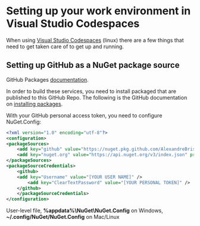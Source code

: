 # Setting up your work environment in Visual Studio Codespaces

When using [Visual Studio Codespaces](https://visualstudio.microsoft.com/services/visual-studio-codespaces/) (linux) there are a few things that need to get taken care of to get up and running.

## Setting up GitHub as a NuGet package source

GitHub Packages [documentation](https://docs.github.com/en/packages).

In order to build these services, you need to install packaged that are published to this GitHub Repo. The following is the GitHub documentation on [installing packages](https://docs.github.com/en/packages/using-github-packages-with-your-projects-ecosystem/configuring-dotnet-cli-for-use-with-github-packages).

With your GitHub personal access token, you need to configure NuGet.Config:

``` xml
<?xml version="1.0" encoding="utf-8"?>
<configuration>
<packageSources>
    <add key="github" value="https://nuget.pkg.github.com/AlexandreBrisebois/index.json" />
    <add key="nuget.org" value="https://api.nuget.org/v3/index.json" protocolVersion="3" />
</packageSources>
<packageSourceCredentials>
    <github>
    <add key="Username" value="[YOUR USER NAME]" />
        <add key="ClearTextPassword" value="[YOUR PERSONAL TOKEN]" />
    </github>
    </packageSourceCredentials>
</configuration>
```

User-level file, **%appdata%\NuGet\NuGet.Config** on Windows, **~/.config/NuGet/NuGet.Config** on Mac/Linux
